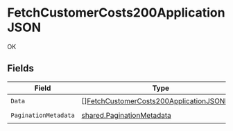 # FetchCustomerCosts200ApplicationJSON

OK


## Fields

| Field                                                                                                             | Type                                                                                                              | Required                                                                                                          | Description                                                                                                       |
| ----------------------------------------------------------------------------------------------------------------- | ----------------------------------------------------------------------------------------------------------------- | ----------------------------------------------------------------------------------------------------------------- | ----------------------------------------------------------------------------------------------------------------- |
| `Data`                                                                                                            | [][FetchCustomerCosts200ApplicationJSONData](../../models/operations/fetchcustomercosts200applicationjsondata.md) | :heavy_check_mark:                                                                                                | N/A                                                                                                               |
| `PaginationMetadata`                                                                                              | [shared.PaginationMetadata](../../models/shared/paginationmetadata.md)                                            | :heavy_check_mark:                                                                                                | N/A                                                                                                               |